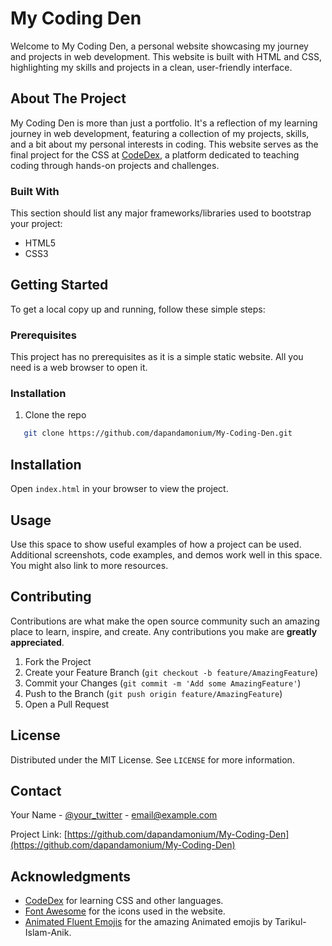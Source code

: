 # My Coding Den

Welcome to My Coding Den, a personal website showcasing my journey and projects in web development. This website is built with HTML and CSS, highlighting my skills and projects in a clean, user-friendly interface.

## About The Project

My Coding Den is more than just a portfolio. It's a reflection of my learning journey in web development, featuring a collection of my projects, skills, and a bit about my personal interests in coding. This website serves as the final project for the CSS  at [CodeDex](https://www.codedex.io/css/final-project), a platform dedicated to teaching coding through hands-on projects and challenges.

### Built With

This section should list any major frameworks/libraries used to bootstrap your project:

- HTML5
- CSS3

## Getting Started

To get a local copy up and running, follow these simple steps:

### Prerequisites

This project has no prerequisites as it is a simple static website. All you need is a web browser to open it.

### Installation

1. Clone the repo
```sh
   git clone https://github.com/dapandamonium/My-Coding-Den.git
```
## Installation

Open `index.html` in your browser to view the project.

## Usage

Use this space to show useful examples of how a project can be used. Additional screenshots, code examples, and demos work well in this space. You might also link to more resources.

## Contributing

Contributions are what make the open source community such an amazing place to learn, inspire, and create. Any contributions you make are **greatly appreciated**.

1. Fork the Project
2. Create your Feature Branch (`git checkout -b feature/AmazingFeature`)
3. Commit your Changes (`git commit -m 'Add some AmazingFeature'`)
4. Push to the Branch (`git push origin feature/AmazingFeature`)
5. Open a Pull Request

## License

Distributed under the MIT License. See `LICENSE` for more information.

## Contact

Your Name - [@your_twitter](https://twitter.com/your_twitter) - email@example.com

Project Link: [https://github.com/dapandamonium/My-Coding-Den](https://github.com/dapandamonium/My-Coding-Den)

## Acknowledgments

- [CodeDex](https://www.codedex.io/) for learning CSS and other languages.
- [Font Awesome](https://fontawesome.com) for the icons used in the website.
- [Animated Fluent Emojis](https://github.com/Tarikul-Islam-Anik/Telegram-Animated-Emojis) for the amazing Animated emojis by Tarikul-Islam-Anik.
